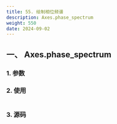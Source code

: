 ```yaml
---
title: 55. 绘制相位频谱
description: Axes.phase_spectrum
weight: 550
date: 2024-09-02
---
```

<style>
th, td {
  border: 1px solid rgb(190, 190, 190);
}
</style>


## 一、 Axes.phase_spectrum


### 1. 参数




### 2. 使用



```python


```


### 3. 源码
```python

```




